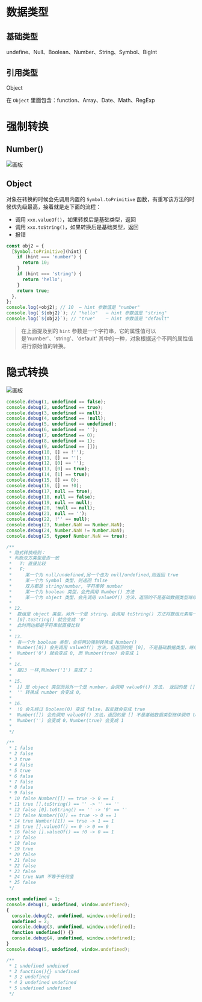 # 数据类型

## 基础类型

undefine、Null、Boolean、Number、String、Symbol、BigInt

## 引用类型

Object

在 `Object` 里面包含：function、Array、Date、Math、RegExp

# 强制转换

## Number()

![画板](http://oss.snailuu.cn/picgo/1732171080271-990e1b61-8cc6-453d-a8a1-8c7145eb52f4.jpeg)

## Object

对象在转换的时候会先调用内置的 `Symbol.toPrimitive` 函数，有重写该方法的时候优先级最高，接着就是走下面的流程：

- 调用 `xxx.valueOf()`，如果转换后是基础类型，返回
- 调用 `xxx.toString()`，如果转换后是基础类型，返回
- 报错

```javascript
const obj2 = {
  [Symbol.toPrimitive](hint) {
    if (hint === 'number') {
      return 10;
    }
    if (hint === 'string') {
      return 'hello';
    }
    return true;
  },
};
console.log(+obj2); // 10  — hint 参数值是 "number"
console.log(`${obj2}`); // "hello"   — hint 参数值是 "string"
console.log(`${obj2}`); // "true"    — hint 参数值是 "default"
```

> 在上面提及到的 `hint` 参数是一个字符串，它的属性值可以是'number'、'string'、'default' 其中的一种，对象根据这个不同的属性值进行原始值的转换。

# 隐式转换

![画板](http://oss.snailuu.cn/picgo/1732169902809-a0ec7e18-7974-452c-b4b4-1ea623ff033a.jpeg)

```javascript
console.debug(1, undefined == false);
console.debug(2, undefined == true);
console.debug(3, undefined == null);
console.debug(4, undefined == !null);
console.debug(5, undefined == undefined);
console.debug(6, undefined == '');
console.debug(7, undefined == 0);
console.debug(8, undefined == 1);
console.debug(9, undefined == []);
console.debug(10, [] == !'');
console.debug(11, [] == '');
console.debug(12, [0] == '');
console.debug(13, [0] == true);
console.debug(14, [1] == true);
console.debug(15, [] == 0);
console.debug(16, [] == !0);
console.debug(17, null == true);
console.debug(18, null == false);
console.debug(19, null == null);
console.debug(20, !null == null);
console.debug(21, null == '');
console.debug(22, !'' == null);
console.debug(23, Number.NaN == Number.NaN);
console.debug(24, Number.NaN != Number.NaN);
console.debug(25, typeof Number.NaN == true);

/**
 * 隐式转换规则：
 * 判断双方类型是否一致
 *   T: 直接比较
 *   F:
 *     某一个为 null/undefined,另一个也为 null/undefined,则返回 true
 *     某一个为 Symbol 类型，则返回 false
 *     双方都是 string/number, 字符串转 number
 *     某一个为 boolean 类型，会先调用 Number() 方法
 *     某一个为 object 类型，会先调用 valueOf() 方法，返回的不是基础数据类型继续调用 toString() 方法
 *
 * 12.
 *  数组是 object 类型，另外一个是 string，会调用 toString() 方法将数组元素每一项用 , 拼接起来变成字符串
 *  [0].toString() 就会变成 '0'
 *  此时两边都是字符串就直接比较
 *
 * 13.
 *  有一个为 boolean 类型，会将两边强制转换成 Number()
 *  Number([0]) 会先调用 valueOf() 方法，但返回的是 [0], 不是基础数据类型，继续调用 toString() 方法返回 '0' 字符串
 *  Number('0') 就会变成 0, 而 Number(true) 会变成 1
 *
 * 14.
 *  跟13 一样,NUmber('1') 变成了 1
 *
 * 15.
 *  [] 是 object 类型而另外一个是 number，会调用 valueOf() 方法， 返回的是 [] 不是基础数据类型继续调用 toString() 方法返回 ''
 *  '' 转换成 number 会变成 0,
 *
 * 16.
 *  !0 会先经过 Boolean(0) 变成 false，取反就会变成 true
 *  Number([]) 会先调用 valueOf() 方法，返回的是 [] 不是基础数据类型继续调用 toString() 方法返回 ''
 *  Number('') 会变成 0，Number(true) 会变成 1
 *
 */

/**
 * 1 false
 * 2 false
 * 3 true
 * 4 false
 * 5 true
 * 6 false
 * 7 false
 * 8 false
 * 9 false
 * 10 false Number([]) == true -> 0 == 1
 * 11 true [].toString() == '' -> '' == ''
 * 12 false [0].toString() == '' -> '0' == ''
 * 13 false Number([0]) == true -> 0 == 1
 * 14 true Number([1]) == true -> 1 == 1
 * 15 true [].valueOf() == 0 -> 0 == 0
 * 16 false [].valueOf() == !0 -> 0 == 1
 * 17 false
 * 18 false
 * 19 true
 * 20 false
 * 21 false
 * 22 false
 * 23 false
 * 24 true NaN 不等于任何值
 * 25 false
 */
```

```javascript
const undefined = 1;
console.debug(1, undefined, window.undefined);
{
  console.debug(2, undefined, window.undefined);
  undefined = 2;
  console.debug(3, undefined, window.undefined);
  function undefined() {}
  console.debug(4, undefined, window.undefined);
}
console.debug(5, undefined, window.undefined);

/**
 * 1 undefined undeined
 * 2 function(){} undefined
 * 3 2 undefined
 * 4 2 undefined undefined
 * 5 undefined undefined
 */
```
